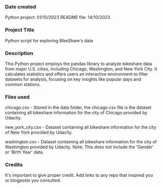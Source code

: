 ### Date created
Python project: 01/10/2023
README file: 14/10/2023

### Project Title
Python script for exploring BikeShare's data

### Description
This Python project employs the pandas library to analyze bikeshare data from major U.S. cities, including Chicago, Washington, and New York City. It calculates statistics and offers users an interactive environment to filter datasets for analysis, focusing on key insights like popular days and common stations.

### Files used
chicago.csv - Stored in the data folder, the chicago.csv file is the dataset containing all bikeshare information for the city of Chicago provided by Udacity.

new_york_city.csv - Dataset containing all bikeshare information for the city of New York provided by Udacity.

washington.csv - Dataset containing all bikeshare information for the city of Washington provided by Udacity. Note: This does not include the 'Gender' or 'Birth Year' data.

### Credits
It's important to give proper credit. Add links to any repo that inspired you or blogposts you consulted.

